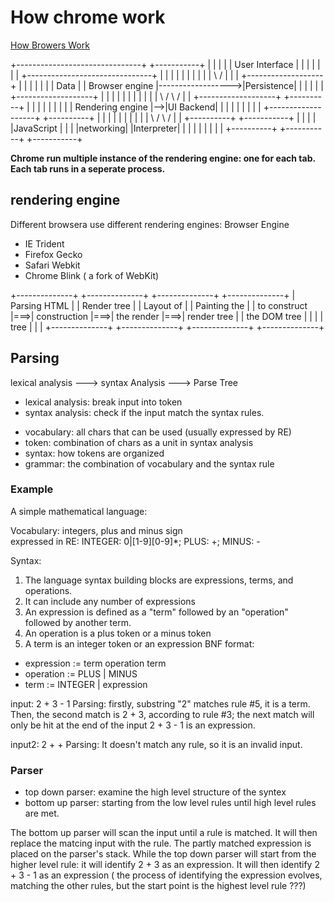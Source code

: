 # How chrome work
[How Browers Work](https://www.html5rocks.com/en/tutorials/internals/howbrowserswork/)

+-------------------------------+       +-----------+
|				|       |           |
|        User Interface		|       |           |
|				|       |           |
+-------------------------------+       |           |
	  |		     |          |           |
          |		     |          |           |
	 \ /           	     |          |           |
+-------------------+  	     |          |           |
|                   |  	     |          |   Data    |
|  Browser engine   |------------------>|Persistence|
|                   |  	     |          |           |
+-------------------+  	     |          |           |
          |                  |          |           |
	  |            	     |          |           |
	 \ /           	    \ /         |           |
+-------------------+   +----------+    |           |
|                   |   |          |    |           |
| Rendering engine  |-->|UI Backend|    |           |
|                   |   |          |    |           |
+-------------------+   +----------+    |           |
     |            |                     |           |
     |	          |                     |           |
    \ /          \ /                    |           |
+----------+ +-----------+              |           |
|          | |JavaScript |              |           |
|networking| |Interpreter|              |           |
|          | |           |              |           |
+----------+ +-----------+              +-----------+
	 

**Chrome run multiple instance of the rendering engine: one for each
tab. Each tab runs in a seperate process.**

## rendering engine
Different browsera use different rendering engines:
Browser	    Engine
* IE	    Trident
* Firefox   Gecko
* Safari    Webkit
* Chrome    Blink ( a fork of WebKit)

+--------------+    +--------------+    +--------------+    +--------------+
| Parsing HTML |    | Render tree  |    | Layout of    |    | Painting the |
| to construct |===>| construction |===>| the render   |===>| render tree  |
| the DOM tree |    |		   |    | tree         |    |		   |
+--------------+    +--------------+    +--------------+    +--------------+


## Parsing
lexical analysis ---> syntax Analysis ---> Parse Tree
* lexical analysis: break input into token
* syntax analysis: check if the input match the syntax rules.

- vocabulary: all chars that can be used (usually expressed by RE)
- token: combination of chars as a unit in syntax analysis
- syntax: how tokens are organized
- grammar: the combination of vocabulary and the syntax rule

### Example
A simple mathematical language:

Vocabulary: integers, plus and minus sign   
    expressed in RE: INTEGER: 0|[1-9][0-9]\*; PLUS: +; MINUS: -

Syntax:
1. The language syntax building blocks are expressions, terms, and
   operations.
2. It can include any number of expressions
3. An expression is defined as a "term" followed by an "operation" 
   followed by another term. 
4. An operation is a plus token or a minus token
5. A term is an integer token or an expression
BNF format:
- expression := term operation term
- operation := PLUS | MINUS
- term := INTEGER | expression

input: 2 + 3 - 1
Parsing: firstly, substring "2" matches rule #5, it is a term. Then, the
second match is 2 + 3, according to rule #3; the next match will only be hit
at the end of the input 2 + 3 - 1 is an expression.

input2: 2 + +
Parsing: It doesn't match any rule, so it is an invalid input.

### Parser
* top down parser: examine the high level structure of the syntex
* bottom up parser: starting from the low level rules until high level rules are met.

The bottom up parser will scan the input until a rule is matched. It will
then replace the matcing input with the rule. The partly matched expression
is placed on the parser's stack.
While the top down parser will start from the higher level rule: it will
identify 2 + 3 as an expression. It will then identify 2 + 3 - 1 as an
expression ( the process of identifying the expression evolves, matching the
other rules, but the start point is the highest level rule ???)
